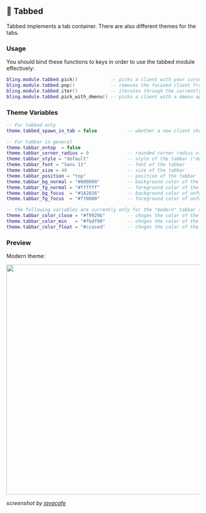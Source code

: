 ## 📑 Tabbed <!-- {docsify-ignore} -->

Tabbed implements a tab container. There are also different themes for the tabs.

### Usage

You should bind these functions to keys in order to use the tabbed module effectively:
```lua
bling.module.tabbed.pick()            -- picks a client with your cursor to add to the tabbing group
bling.module.tabbed.pop()             -- removes the focused client from the tabbing group
bling.module.tabbed.iter()            -- iterates through the currently focused tabbing group
bling.module.tabbed.pick_with_dmenu() -- picks a client with a dmenu application (defaults to rofi, other options can be set with a string parameter like "dmenu")
```

### Theme Variables

```lua
-- For tabbed only
theme.tabbed_spawn_in_tab = false           -- whether a new client should spawn into the focused tabbing container 

-- For tabbar in general
theme.tabbar_ontop  = false
theme.tabbar_corner_radius = 0              -- rounded corner radius of the tabbar
theme.tabbar_style = "default"              -- style of the tabbar ("default", "boxes" or "modern")
theme.tabbar_font = "Sans 11"               -- font of the tabbar
theme.tabbar_size = 40                      -- size of the tabbar
theme.tabbar_position = "top"               -- position of the tabbar
theme.tabbar_bg_normal = "#000000"          -- background color of the focused client on the tabbar
theme.tabbar_fg_normal = "#ffffff"          -- foreground color of the focused client on the tabbar
theme.tabbar_bg_focus  = "#1A2026"          -- background color of unfocused clients on the tabbar
theme.tabbar_fg_focus  = "#ff0000"          -- foreground color of unfocused clients on the tabbar

-- the following variables are currently only for the "modern" tabbar style 
theme.tabbar_color_close = "#f9929b"        -- chnges the color of the close button
theme.tabbar_color_min   = "#fbdf90"        -- chnges the color of the minimize button
theme.tabbar_color_float = "#ccaced"        -- chnges the color of the float button
```

### Preview 

Modern theme:

<img src="https://imgur.com/omowmIQ.png" width="600"/>

*screenshot by [javacafe](https://github.com/JavaCafe01)*
